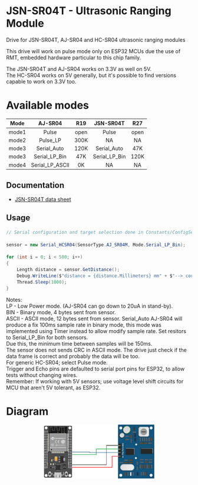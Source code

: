 # JSN-SR04T - Ultrasonic Ranging Module
Drive for JSN-SR04T, AJ-SR04 and HC-SR04 ultrasonic ranging modules

This drive will work on pulse mode only on ESP32 MCUs due the use of RMT, embedded hardware particular to this chip family.

The JSN-SR04T and AJ-SR04 works on 3.3V as well on 5V.  
The HC-SR04 works on 5V generally, but it's possible to find versions capable to work on 3.3V too.

# Available modes 
Mode |    AJ-SR04    |    R19  | JSN-SR04T |  R27
---- | :-------------: | :--------:| :---------: | :------:
mode1|     Pulse     |   open  |   Pulse   | open
mode2|   Pulse_LP    |   300K  |     NA    |  NA
mode3|  Serial_Auto  |   120K  | Serial_Auto | 47K
mode3|  Serial_LP_Bin |   47K  | Serial_LP_Bin | 120K
mode4| Serial_LP_ASCII |   0K  |  NA          | NA

## Documentation

* [JSN-SR04T data sheet](https://www.makerguides.com/wp-content/uploads/2019/02/JSN-SR04T-Datasheet.pdf)

## Usage
```csharp
// Serial configuration and target selection done in Constants/ConfigSerial

sensor = new Serial_HCSR04(SensorType.AJ_SR04M, Mode.Serial_LP_Bin);

for (int i = 0; i < 500; i++)
{
    Length distance = sensor.GetDistance();
    Debug.WriteLine($"distance = {distance.Millimeters} mm" + $"--> count = {i}");
    Thread.Sleep(1000);
}
```
Notes:  
LP - Low Power mode. (AJ-SR04 can go down to 20uA in stand-by).  
BIN - Binary mode, 4 bytes sent from sensor.  
ASCII - ASCII mode, 12 bytes sent from sensor. 
Serial_Auto AJ-SR04 will produce a fix 100ms sample rate in binary mode, 
this mode was implemented using Timer instead to allow modify sample rate. Set resitors to Serial_LP_Bin for both sensors.  
Due this, the minimum time between samples will be 150ms.  
The sensor does not sends CRC in ASCII mode. The drive just check if the data frame is correct and probably the data will be too.  
For generic HC-SR04; select Pulse mode.  
Trigger and Echo pins are defaulted to serial port pins for ESP32, to allow tests without changing wires.  
Remember: If working with 5V sensors; use voltage level shift circuits for MCU that aren't 5V tolerant, as ESP32.
# Diagram

<p align="center">
  <img src="https://github.com/up-streamer/nanoFramework.IoT.Device/blob/develop/devices/Ajsr04/nf_SerialHC-SR04_Diag.png" width="300" title="ESP32 Dev.kit v1 nf Com2">
</p>

